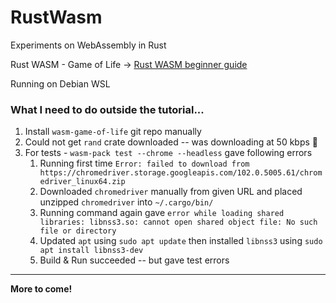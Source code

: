 # RustWasm
Experiments on WebAssembly in Rust

Rust WASM - Game of Life -> [Rust WASM beginner guide](https://rustwasm.github.io/docs/book/game-of-life/rules.html)

Running on Debian WSL

### What I need to do outside the tutorial...
1. Install `wasm-game-of-life` git repo manually
2. Could not get `rand` crate downloaded -- was downloading at 50 kbps 🤯
3. For tests - `wasm-pack test --chrome --headless` gave following errors
	1. Running first time `Error: failed to download from https://chromedriver.storage.googleapis.com/102.0.5005.61/chromedriver_linux64.zip`
	2. Downloaded `chromedriver` manually from given URL and placed unzipped `chromedriver` into `~/.cargo/bin/`
	3. Running command again gave `error while loading shared libraries: libnss3.so: cannot open shared object file: No such file or directory`
	4. Updated `apt` using `sudo apt update` then installed `libnss3` using `sudo apt install libnss3-dev`
	5. Build & Run succeeded -- but gave test errors


---
__More to come!__
